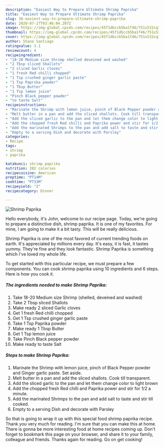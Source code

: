 ```yaml
---
description: "Easiest Way to Prepare Ultimate Shrimp Paprika"
title: "Easiest Way to Prepare Ultimate Shrimp Paprika"
slug: 36-easiest-way-to-prepare-ultimate-shrimp-paprika
date: 2020-07-27T03:46:04.287Z
image: https://img-global.cpcdn.com/recipes/45f1dbccb5ba1f46/751x532cq70/shrimp-paprika-recipe-main-photo.jpg
thumbnail: https://img-global.cpcdn.com/recipes/45f1dbccb5ba1f46/751x532cq70/shrimp-paprika-recipe-main-photo.jpg
cover: https://img-global.cpcdn.com/recipes/45f1dbccb5ba1f46/751x532cq70/shrimp-paprika-recipe-main-photo.jpg
author: Shane Santiago
ratingvalue: 3.1
reviewcount: 4
recipeingredient:
- "18-20 Medium size Shrimp shelled deveined and washed"
- "2 Tbsp sliced Shallots"
- "2 sliced Garlic cloves"
- "1 fresh Red chilli chopped"
- "1 Tsp crushed ginger garlic paste"
- "1 Tsp Paprika powder"
- "1 Tbsp Butter"
- "1 Tsp lemon juice"
- "Pinch Black pepper powder"
- "to taste Salt"
recipeinstructions:
- "Marinate the Shrimp with lemon juice, pinch of Black Pepper powder and Ginger garlic paste. Set aside."
- "Melt butter in a pan and add the sliced shallots. Cook till transparent."
- "Add the sliced garlic to the pan and let them change color to light brown"
- "Add the chopped fresh Red chilli and Paprika power and stir for 1/2 a minute."
- "Add the marinated Shrimps to the pan and add salt to taste and stir till cooked."
- "Empty to a serving Dish and decorate with Parsley"
categories:
- Recipe
tags:
- shrimp
- paprika

katakunci: shrimp paprika 
nutrition: 202 calories
recipecuisine: American
preptime: "PT14M"
cooktime: "PT33M"
recipeyield: "2"
recipecategory: Dinner

---
```



![Shrimp Paprika](https://img-global.cpcdn.com/recipes/45f1dbccb5ba1f46/751x532cq70/shrimp-paprika-recipe-main-photo.jpg)

Hello everybody, it's John, welcome to our recipe page. Today, we're going to prepare a distinctive dish, shrimp paprika. It is one of my favorites. For mine, I am going to make it a bit tasty. This will be really delicious.



Shrimp Paprika is one of the most favored of current trending foods on earth. It's appreciated by millions every day. It's easy, it is fast, it tastes yummy. They're fine and they look fantastic. Shrimp Paprika is something which I've loved my whole life.


To get started with this particular recipe, we must prepare a few components. You can cook shrimp paprika using 10 ingredients and 6 steps. Here is how you cook it.

<!--inarticleads1-->

##### The ingredients needed to make Shrimp Paprika:

1. Take 18-20 Medium size Shrimp (shelled, deveined and washed)
1. Take 2 Tbsp sliced Shallots
1. Make ready 2 sliced Garlic cloves
1. Get 1 fresh Red chilli chopped
1. Get 1 Tsp crushed ginger garlic paste
1. Take 1 Tsp Paprika powder
1. Make ready 1 Tbsp Butter
1. Get 1 Tsp lemon juice
1. Take Pinch Black pepper powder
1. Make ready to taste Salt




<!--inarticleads2-->

##### Steps to make Shrimp Paprika:

1. Marinate the Shrimp with lemon juice, pinch of Black Pepper powder and Ginger garlic paste. Set aside.
1. Melt butter in a pan and add the sliced shallots. Cook till transparent.
1. Add the sliced garlic to the pan and let them change color to light brown
1. Add the chopped fresh Red chilli and Paprika power and stir for 1/2 a minute.
1. Add the marinated Shrimps to the pan and add salt to taste and stir till cooked.
1. Empty to a serving Dish and decorate with Parsley




So that is going to wrap it up with this special food shrimp paprika recipe. Thank you very much for reading. I'm sure that you can make this at home. There is gonna be more interesting food at home recipes coming up. Don't forget to bookmark this page on your browser, and share it to your family, colleague and friends. Thanks again for reading. Go on get cooking!
